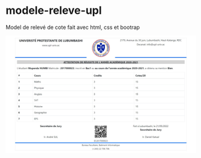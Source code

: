 # modele-releve-upl
Model de relevé de cote fait avec html, css et bootrap

![Modele](assets/img/Capture%20web.jpeg)